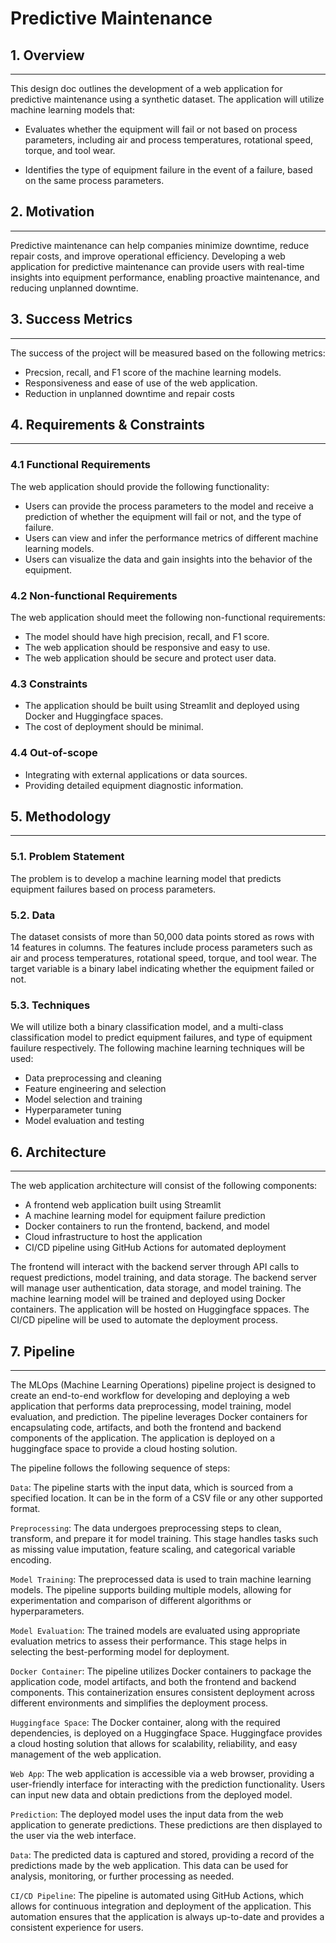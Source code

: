 # Predictive Maintenance

## 1. Overview

---

This design doc outlines the development of a web application for predictive maintenance using a synthetic dataset. The application will utilize machine learning models that:

- Evaluates whether the equipment will fail or not based on process parameters, including air and process temperatures, rotational speed, torque, and tool wear.

- Identifies the type of equipment failure in the event of a failure, based on the same process parameters.

## 2. Motivation

---

Predictive maintenance can help companies minimize downtime, reduce repair costs, and improve operational efficiency. Developing a web application for predictive maintenance can provide users with real-time insights into equipment performance, enabling proactive maintenance, and reducing unplanned downtime.

## 3. Success Metrics

---

The success of the project will be measured based on the following metrics:

- Precsion, recall, and F1 score of the machine learning models.
- Responsiveness and ease of use of the web application.
- Reduction in unplanned downtime and repair costs

## 4. Requirements & Constraints

---

### 4.1 Functional Requirements

The web application should provide the following functionality:

- Users can provide the process parameters to the model and receive a prediction of whether the equipment will fail or not, and the type of failure.
- Users can view and infer the performance metrics of different machine learning models.
- Users can visualize the data and gain insights into the behavior of the equipment.

### 4.2 Non-functional Requirements

The web application should meet the following non-functional requirements:

- The model should have high precision, recall, and F1 score.
- The web application should be responsive and easy to use.
- The web application should be secure and protect user data.

### 4.3 Constraints

- The application should be built using Streamlit and deployed using Docker and Huggingface spaces.
- The cost of deployment should be minimal.

### 4.4 Out-of-scope

- Integrating with external applications or data sources.
- Providing detailed equipment diagnostic information.

## 5. Methodology

---

### 5.1. Problem Statement

The problem is to develop a machine learning model that predicts equipment failures based on process parameters.

### 5.2. Data

The dataset consists of more than 50,000 data points stored as rows with 14 features in columns. The features include process parameters such as air and process temperatures, rotational speed, torque, and tool wear. The target variable is a binary label indicating whether the equipment failed or not.

### 5.3. Techniques

We will utilize both a binary classification model, and a multi-class classification model to predict equipment failures, and type of equipment fauilure respectively. The following machine learning techniques will be used:

- Data preprocessing and cleaning
- Feature engineering and selection
- Model selection and training
- Hyperparameter tuning
- Model evaluation and testing

## 6. Architecture

---

The web application architecture will consist of the following components:

- A frontend web application built using Streamlit
- A machine learning model for equipment failure prediction
- Docker containers to run the frontend, backend, and model
- Cloud infrastructure to host the application
- CI/CD pipeline using GitHub Actions for automated deployment

The frontend will interact with the backend server through API calls to request predictions, model training, and data storage. The backend server will manage user authentication, data storage, and model training. The machine learning model will be trained and deployed using Docker containers. The application will be hosted on Huggingface sppaces. The CI/CD pipeline will be used to automate the deployment process.

## 7. Pipeline

---

The MLOps (Machine Learning Operations) pipeline project is designed to create an end-to-end workflow for developing and deploying a web application that performs data preprocessing, model training, model evaluation, and prediction. The pipeline leverages Docker containers for encapsulating code, artifacts, and both the frontend and backend components of the application. The application is deployed on a huggingface space to provide a cloud hosting solution.

The pipeline follows the following sequence of steps:

`Data`: The pipeline starts with the input data, which is sourced from a specified location. It can be in the form of a CSV file or any other supported format.

`Preprocessing`: The data undergoes preprocessing steps to clean, transform, and prepare it for model training. This stage handles tasks such as missing value imputation, feature scaling, and categorical variable encoding.

`Model Training`: The preprocessed data is used to train machine learning models. The pipeline supports building multiple models, allowing for experimentation and comparison of different algorithms or hyperparameters.

`Model Evaluation`: The trained models are evaluated using appropriate evaluation metrics to assess their performance. This stage helps in selecting the best-performing model for deployment.

`Docker Container`: The pipeline utilizes Docker containers to package the application code, model artifacts, and both the frontend and backend components. This containerization ensures consistent deployment across different environments and simplifies the deployment process.

`Huggingface Space`: The Docker container, along with the required dependencies, is deployed on a Huggingface Space. Huggingface provides a cloud hosting solution that allows for scalability, reliability, and easy management of the web application.

`Web App`: The web application is accessible via a web browser, providing a user-friendly interface for interacting with the prediction functionality. Users can input new data and obtain predictions from the deployed model.

`Prediction`: The deployed model uses the input data from the web application to generate predictions. These predictions are then displayed to the user via the web interface.

`Data`: The predicted data is captured and stored, providing a record of the predictions made by the web application. This data can be used for analysis, monitoring, or further processing as needed.

`CI/CD Pipeline`: The pipeline is automated using GitHub Actions, which allows for continuous integration and deployment of the application. This automation ensures that the application is always up-to-date and provides a consistent experience for users.
